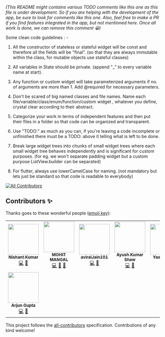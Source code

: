 *(This README might contains various TODO comments like this one as this file is under development. So if you are helping with the development of the app, be sure to look for comments like this one. Also, feel free to make a PR if you find features integrated in the app, but not mentioned here. Once all work is done, we can remove this comment 😀)*

Some clean code guidelines : -

1. All the constructor of stateless or stateful widget will be const and therefore all the fields will be "final".
   (so that they are always immutable within the class, for mutable objects use stateful classes)

2. All variables in State<SomeClass> should be private. (append "_" to every variable name at start).

3. Any function or custom widget will take parameterized arguments if no. of arguments are more than 1.
   Add @required for necessary parameters.

4. Don't be scared of big named classes and file names. Name each file/variable/class/enum/function/custom widget , whatever you define, crystal clear according to their abstract.

5. Categorize your work in terms of independent features and then put their files in a folder so that code can be organized and transparent.

6. Use "TODO:" as much as you can, if you're leaving a code incomplete or unfinished there must be a TODO: above it telling what is left to be done.

7. Break large widget trees into chunks of small widget trees where each small widget tree behaves independently and is significant for custom purposes. (for eg. we won't separate padding widget but a custom purpose ListView.builder can be separated)

8. For flutter, always use lowerCamelCase for naming. (not mandatory but lets just be standard so that code is readable to everybody)



<!-- ALL-CONTRIBUTORS-BADGE:START - Do not remove or modify this section -->
[![All Contributors](https://img.shields.io/badge/all_contributors-8-orange.svg?style=flat-square)](#contributors-)
<!-- ALL-CONTRIBUTORS-BADGE:END -->

## Contributors ✨

Thanks goes to these wonderful people ([emoji key](https://allcontributors.org/docs/en/emoji-key)):

<!-- ALL-CONTRIBUTORS-LIST:START - Do not remove or modify this section -->
<!-- prettier-ignore-start -->
<!-- markdownlint-disable -->
<table>
  <tr>
    <td align="center"><a href="https://github.com/nishantkr18"><img src="https://avatars3.githubusercontent.com/u/44468894?v=4" width="100px;" alt=""/><br /><sub><b>Nishant Kumar</b></sub></a><br /><a href="https://github.com/IIT-BHU-InstiApp/IIT-BHU-app/commits?author=nishantkr18" title="Code">💻</a> <a href="#maintenance-nishantkr18" title="Maintenance">🚧</a></td>
    <td align="center"><a href="https://github.com/mohit-mangal"><img src="https://avatars1.githubusercontent.com/u/44101824?v=4" width="100px;" alt=""/><br /><sub><b>MOHIT MANGAL</b></sub></a><br /><a href="https://github.com/IIT-BHU-InstiApp/IIT-BHU-app/commits?author=mohit-mangal" title="Code">💻</a> <a href="#maintenance-mohit-mangal" title="Maintenance">🚧</a> <a href="https://github.com/IIT-BHU-InstiApp/IIT-BHU-app/commits?author=mohit-mangal" title="Documentation">📖</a></td>
    <td align="center"><a href="https://github.com/aviralJain101"><img src="https://avatars0.githubusercontent.com/u/48090218?v=4" width="100px;" alt=""/><br /><sub><b>aviralJain101</b></sub></a><br /><a href="https://github.com/IIT-BHU-InstiApp/IIT-BHU-app/commits?author=aviralJain101" title="Code">💻</a> <a href="#design-aviralJain101" title="Design">🎨</a></td>
    <td align="center"><a href="https://github.com/aksayushx"><img src="https://avatars2.githubusercontent.com/u/55887638?v=4" width="100px;" alt=""/><br /><sub><b>Ayush Kumar Shaw</b></sub></a><br /><a href="https://github.com/IIT-BHU-InstiApp/IIT-BHU-app/commits?author=aksayushx" title="Code">💻</a> <a href="#design-aksayushx" title="Design">🎨</a></td>
    <td align="center"><a href="https://github.com/Yashjain715"><img src="https://avatars3.githubusercontent.com/u/58399080?v=4" width="100px;" alt=""/><br /><sub><b>Yashjain715</b></sub></a><br /><a href="https://github.com/IIT-BHU-InstiApp/IIT-BHU-app/commits?author=Yashjain715" title="Code">💻</a> <a href="https://github.com/IIT-BHU-InstiApp/IIT-BHU-app/issues?q=author%3AYashjain715" title="Bug reports">🐛</a></td>
    <td align="center"><a href="https://github.com/Vikhyath08"><img src="https://avatars2.githubusercontent.com/u/55887656?v=4" width="100px;" alt=""/><br /><sub><b>Vikhyath Venkatraman</b></sub></a><br /><a href="https://github.com/IIT-BHU-InstiApp/IIT-BHU-app/commits?author=Vikhyath08" title="Code">💻</a> <a href="#design-Vikhyath08" title="Design">🎨</a></td>
    <td align="center"><a href="https://github.com/chethana233"><img src="https://avatars0.githubusercontent.com/u/57175071?v=4" width="100px;" alt=""/><br /><sub><b>Chethana</b></sub></a><br /><a href="https://github.com/IIT-BHU-InstiApp/IIT-BHU-app/commits?author=chethana233" title="Code">💻</a> <a href="https://github.com/IIT-BHU-InstiApp/IIT-BHU-app/issues?q=author%3Achethana233" title="Bug reports">🐛</a></td>
  </tr>
  <tr>
    <td align="center"><a href="https://github.com/ARJUPTA"><img src="https://avatars3.githubusercontent.com/u/64064110?v=4" width="100px;" alt=""/><br /><sub><b>Arjun Gupta</b></sub></a><br /><a href="https://github.com/IIT-BHU-InstiApp/IIT-BHU-app/commits?author=ARJUPTA" title="Code">💻</a> <a href="#design-ARJUPTA" title="Design">🎨</a></td>
  </tr>
</table>

<!-- markdownlint-enable -->
<!-- prettier-ignore-end -->
<!-- ALL-CONTRIBUTORS-LIST:END -->

This project follows the [all-contributors](https://github.com/all-contributors/all-contributors) specification. Contributions of any kind welcome!
